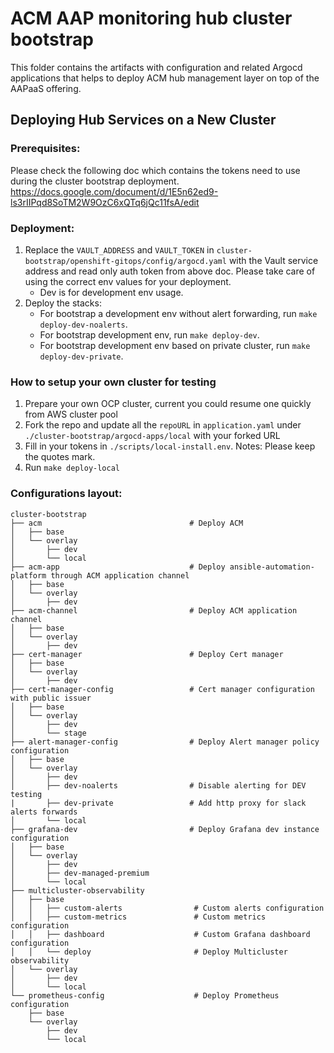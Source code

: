 # ACM AAP monitoring hub cluster bootstrap

This folder contains the artifacts with configuration and related Argocd applications that helps to deploy ACM hub management layer on top of the AAPaaS offering.

## Deploying Hub Services on a New Cluster


### Prerequisites:
Please check the following doc which contains the tokens need to use during the cluster bootstrap deployment.
https://docs.google.com/document/d/1E5n62ed9-ls3rIIPqd8SoTM2W9OzC6xQTq6jQc11fsA/edit


### Deployment:
1. Replace the `VAULT_ADDRESS` and `VAULT_TOKEN` in `cluster-bootstrap/openshift-gitops/config/argocd.yaml` with the Vault service address and read only auth token from above doc.
   Please take care of using the correct env values for your deployment.
   * Dev is for development env usage. 
2. Deploy the stacks:
   * For bootstrap a development env without alert forwarding, run `make deploy-dev-noalerts`.
   * For bootstrap development env, run `make deploy-dev`.
   * For bootstrap development env based on private cluster, run `make deploy-dev-private`.


### How to setup your own cluster for testing
1. Prepare your own OCP cluster, current you could resume one quickly from AWS cluster pool
2. Fork the repo and update all the `repoURL` in `application.yaml` under `./cluster-bootstrap/argocd-apps/local` with your forked URL
3. Fill in your tokens in `./scripts/local-install.env`. Notes: Please keep the quotes mark.
4. Run `make deploy-local`


### Configurations layout:
    cluster-bootstrap
    ├── acm                                 # Deploy ACM
    │   ├── base
    │   └── overlay                          
    │       ├── dev
    │       └── local                            
    ├── acm-app                             # Deploy ansible-automation-platform through ACM application channel
    │   ├── base
    │   └── overlay
    │       ├── dev                            
    ├── acm-channel                         # Deploy ACM application channel
    │   ├── base
    │   └── overlay
    │       ├── dev                            
    ├── cert-manager                        # Deploy Cert manager
    │   ├── base      
    │   └── overlay
    │       ├── dev                            
    ├── cert-manager-config                 # Cert manager configuration with public issuer
    │   ├── base
    │   └── overlay
    │       ├── dev                            
    │       └── stage            
    ├── alert-manager-config                # Deploy Alert manager policy configuration
    │   ├── base
    │   └── overlay
    │       ├── dev                            
    │       ├── dev-noalerts                # Disable alerting for DEV testing
    |       ├── dev-private                 # Add http proxy for slack alerts forwards
    │       └── local
    ├── grafana-dev                         # Deploy Grafana dev instance configuration
    │   ├── base   
    │   └── overlay
    │       ├── dev  
    │       ├── dev-managed-premium 
    │       └── local                           
    ├── multicluster-observability
    │   ├── base
    │   │   ├── custom-alerts                # Custom alerts configuration
    │   │   ├── custom-metrics               # Custom metrics configuration
    │   │   ├── dashboard                    # Custom Grafana dashboard configuration
    │   │   └── deploy                       # Deploy Multicluster observability
    │   └── overlay  
    │       ├── dev
    │       └── local
    └── prometheus-config                    # Deploy Prometheus configuration
        ├── base                             
        └── overlay  
            ├── dev
            └── local
